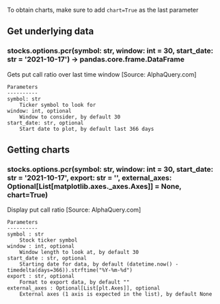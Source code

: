 To obtain charts, make sure to add `chart=True` as the last parameter

## Get underlying data 
### stocks.options.pcr(symbol: str, window: int = 30, start_date: str = '2021-10-17') -> pandas.core.frame.DataFrame

Gets put call ratio over last time window [Source: AlphaQuery.com]

    Parameters
    ----------
    symbol: str
        Ticker symbol to look for
    window: int, optional
        Window to consider, by default 30
    start_date: str, optional
        Start date to plot, by default last 366 days

## Getting charts 
### stocks.options.pcr(symbol: str, window: int = 30, start_date: str = '2021-10-17', export: str = '', external_axes: Optional[List[matplotlib.axes._axes.Axes]] = None, chart=True)

Display put call ratio [Source: AlphaQuery.com]

    Parameters
    ----------
    symbol : str
        Stock ticker symbol
    window : int, optional
        Window length to look at, by default 30
    start_date : str, optional
        Starting date for data, by default (datetime.now() - timedelta(days=366)).strftime("%Y-%m-%d")
    export : str, optional
        Format to export data, by default ""
    external_axes : Optional[List[plt.Axes]], optional
        External axes (1 axis is expected in the list), by default None
